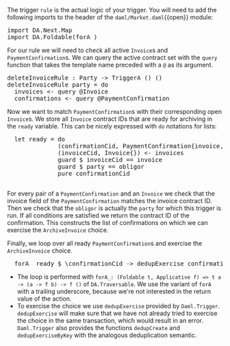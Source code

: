 The trigger `rule` is the actual logic of your trigger. You will need to add the following imports
to the header of the `daml/Market.daml`{{open}} module:

<pre class="file" data-target="clipboard">
import DA.Next.Map
import DA.Foldable(forA_)
</pre>

For our rule we will need to check all active `Invoice`s and `PaymentConfirmation`s. We can query
the active contract set with the `query` function that takes the template name preceded with a `@`
as its argument.

<pre class="file" data-filename="daml/Market.daml" data-target="append">
deleteInvoiceRule : Party -> TriggerA () ()
deleteInvoiceRule party = do
  invoices <- query @Invoice
  confirmations <- query @PaymentConfirmation
</pre>

Now we want to match `PaymentConfirmation`s with their corresponding open `Invoice`s. We store all
`Invoice` contract IDs that are ready for archiving in the `ready` variable. This can be nicely
expressed with `do` notations for lists:

<pre class="file" data-filename="daml/Market.daml" data-target="append">
  let ready = do
              (confirmationCid, PaymentConfirmation{invoice, obligor}) <- confirmations
              (invoiceCid, Invoice{}) <- invoices
              guard $ invoiceCid == invoice
              guard $ party == obligor
              pure confirmationCid

</pre>

For every pair of a `PaymentConfirmation` and an `Invoice` we check that the invoice field of the
`PaymentConfirmation` matches the invoice contract ID. Then we check that the `obligor` is actually
the `party` for which this trigger is run. If all conditions are satisfied we return the contract ID
of the confirmation. This constructs the list of confirmations on which we can exercise the
`ArchiveInvoice` choice.

Finally, we loop over all ready `PaymentConfirmation`s and exercise the `ArchiveInvoice` choice.

<pre class="file" data-filename="daml/Market.daml" data-target="append">
  forA_ ready $ \confirmationCid -> dedupExercise confirmationCid ArchiveInvoice
</pre>

- The loop is performed with `forA_: (Foldable t, Applicative f) => t a -> (a -> f b) -> f ()` of
  `DA.Traversable`. We use the variant of `forA` with a trailing underscore, because we're not
  interested in the return value of the action.
- To exercise the choice we use `dedupExercise` provided by `Daml.Trigger`. `dedupExercise` will
  make sure that we have not already tried to exercise the choice in the same transaction, which
  would result in an error. `Daml.Trigger` also provides the functions `dedupCreate` and
  `dedupExerciseByKey` with the analogous deduplication semantic.
